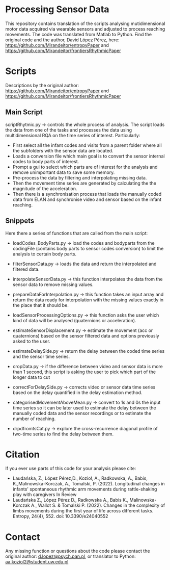 # Processing Sensor Data
This repository contains translation of the scripts analysing mutidimensional motor data acquired via wearable sensors and adjusted to process reaching movements. 
The code was translated from Matlab to Python. Find the original code and the author, David López Pérez, here: https://github.com/Mirandeitor/entropyPaper and https://github.com/Mirandeitor/frontiersRhythmicPaper

# Scripts
Descriptions by the original author: https://github.com/Mirandeitor/entropyPaper and https://github.com/Mirandeitor/frontiersRhythmicPaper
## Main Script

scriptRhytmic.py -> controls the whole process of analysis. The script loads the data from one of the tasks and processes the data using multidimensional RQA on the time series of interest. Particularly:
* First select all the infant codes and visits from a parent folder where all the subfolders with the sensor data are located.
* Loads a conversion file which main goal is to convert the sensor internal codes to body parts of interest.
* Prompt a gui to select which parts are of interest for the analysis and remove unimportant data to save some memory.
* Pre-process the data by filtering and interpolating missing data.
* Then the movement time series are generated by calculating the the magnitude of the acceleration.
* Then there is a synchronisation process that loads the manually coded data from ELAN and synchronise video and sensor based on the infant reaching. 

## Snippets

Here there a series of functions that are called from the main script:

* loadCodes_BodyParts.py -> load the codes and bodyparts from the codingFile (contains body parts to sensor codes conversion) to limit the analysis to certain body parts.

* filterSensorData.py -> loads the data and return the interpolated and filtered data.

* interpolateSensorData.py -> this function interpolates the data from the sensor data to remove missing values. 

* prepareDataForInterpolation.py -> this function takes an input array and return the data ready for interpolation with the missing values exactly in the place that it should be.

* loadSensorProcessingOptions.py -> this function asks the user which kind of data will be analysed (quaternions or acceleration).

* estimateSensorDisplacement.py -> estimate the movement (acc or quaternions) based on the sensor filtered data and options previously asked to the user.

* estimateDelaySide.py -> return the delay between the coded time series and the sensor time series.

* cropData.py -> if the difference between video and sensor data is more than 1 second, this script is asking the user to pick which part of the longer data to cut

* correctForDelaySide.py -> corrects video or sensor data time series based on the delay quantified in the delay estimation method.

* categorisedMovementAboveMean.py -> convert to 1s and 0s the input time series so it can be later used to estimate the delay between the manually coded data and the sensor recordings or to estimate the number of reaching.

* drpdfromtsCat.py -> explore the cross-recurrence diagonal profile of two-time series to find the delay between them.

# Citation
If you ever use parts of this code for your analysis please cite:
- Laudańska, Z., López Pérez,D., Kozioł, A., Radkowska, A., Babis, K.,Malinowska-Korczak, A., Tomalski, P. (2022). Longitudinal changes in infants' spontaneous rhythmic arm movements during rattle-shaking play with caregivers In Review
- Laudańska Z., López Pérez D., Radkowska A., Babis K., Malinowska-Korczak A., Wallot S. & Tomalski P. (2022). Changes in the complexity of limbs movements during the first year of life across different tasks. Entropy, 24(4), 552. doi: 10.3390/e24040552

# Contact
Any missing function or questions about the code please contact the original author: d.lopez@psych.pan.pl, or translator to Python: aa.koziol2@student.uw.edu.pl
